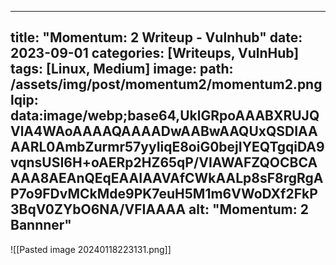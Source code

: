 
---
title: "Momentum: 2 Writeup - Vulnhub"
date: 2023-09-01
categories: [Writeups, VulnHub]
tags: [Linux, Medium]
image:
  path: /assets/img/post/momentum2/momentum2.png
  lqip: data:image/webp;base64,UklGRpoAAABXRUJQVlA4WAoAAAAQAAAADwAABwAAQUxQSDIAAAARL0AmbZurmr57yyIiqE8oiG0bejIYEQTgqiDA9vqnsUSI6H+oAERp2HZ65qP/VIAWAFZQOCBCAAAA8AEAnQEqEAAIAAVAfCWkAALp8sF8rgRgAP7o9FDvMCkMde9PK7euH5M1m6VWoDXf2FkP3BqV0ZYbO6NA/VFIAAAA
  alt: "Momentum: 2 Bannner"
---

![[Pasted image 20240118223131.png]]
